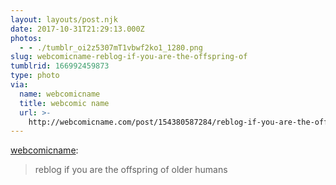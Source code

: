 ```yaml
---
layout: layouts/post.njk
date: 2017-10-31T21:29:13.000Z
photos:
  - - ./tumblr_oi2z5307mT1vbwf2ko1_1280.png
slug: webcomicname-reblog-if-you-are-the-offspring-of
tumblrid: 166992459873
type: photo
via:
  name: webcomicname
  title: webcomic name
  url: >-
    http://webcomicname.com/post/154380587284/reblog-if-you-are-the-offspring-of-older-humans
---
```

<p><a href="http://webcomicname.com/post/154380587284/reblog-if-you-are-the-offspring-of-older-humans" class="tumblr_blog">webcomicname</a>:</p>

<blockquote><p>reblog if you are the offspring of older humans</p></blockquote>
